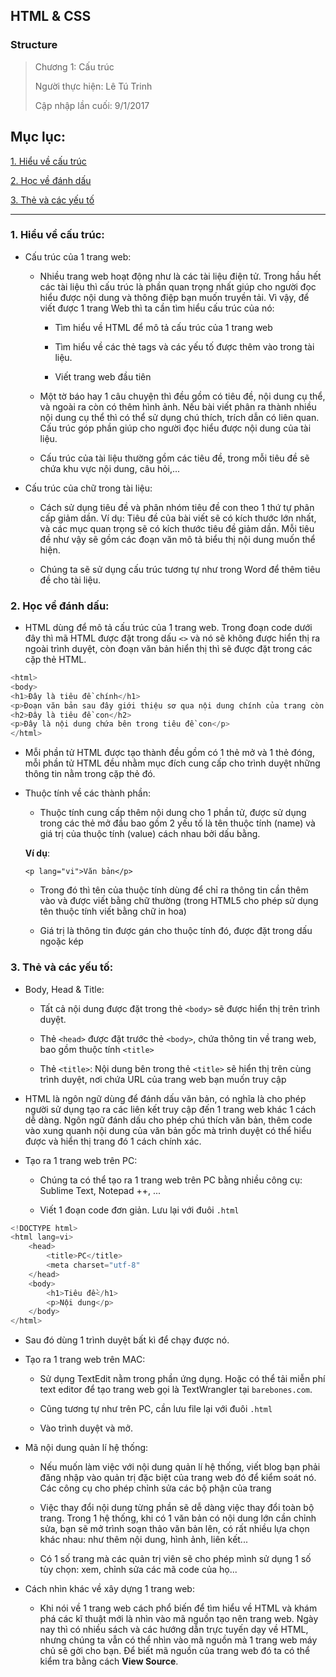 ## HTML & CSS
### Structure

> Chương 1: Cấu trúc
>
> Người thực hiện: Lê Tú Trinh
>
> Cập nhập lần cuối: 9/1/2017

## Mục lục:

[1. Hiểu về cấu trúc](#1)

[2. Học về đánh dấu](#2)

[3. Thẻ và các yếu tố](#3)

***

<a name="1"></a>
### 1. Hiểu về cấu trúc:

- Cấu trúc của 1 trang web:

	+ Nhiều trang web hoạt động như là các tài liệu điện tử. Trong hầu hết các tài liệu thì cấu trúc là phần quan trọng nhất giúp cho người đọc hiểu được nội dung và thông điệp bạn muốn truyền tải. Vì vậy, để viết được 1 trang Web thì ta cần tìm hiểu cấu trúc của nó:

		+ Tìm hiểu về HTML để mô tả cấu trúc của 1 trang web

		+ Tìm hiểu về các thẻ tags và các yếu tố được thêm vào trong tài liệu.

		+ Viết trang web đầu tiên

	- Một tờ báo hay 1 câu chuyện thì đều gồm có tiêu đề, nội dung cụ thể, và ngoài ra còn có thêm hình ảnh. Nếu bài viết phân ra thành nhiều nội dung cụ thể thì có thể sử dụng chú thích, trích dẫn có liên quan. Cấu trúc góp phần giúp cho người đọc hiểu được nội dung của tài liệu.

	- Cấu trúc của tài liệu thường gồm các tiêu đề, trong mỗi tiêu đề sẽ chứa khu vực nội dung, câu hỏi,...

- Cấu trúc của chữ trong tài liệu:

	+ Cách sử dụng tiêu đề và phân nhóm tiêu đề con theo 1 thứ tự phân cấp giảm dần. Ví dụ: Tiêu đề của bài viết sẽ có kích thước lớn nhất, và các mục quan trọng sẽ có kích thước tiêu đề giảm dần. Mỗi tiêu đề như vậy sẽ gồm các đoạn văn mô tả biểu thị nội dung muốn thể hiện.

	+ Chúng ta sẽ sử dụng cấu trúc tương tự như trong Word để thêm tiêu đề cho tài liệu.

<a name="2"></a>
### 2. Học về đánh dấu:

- HTML dùng để mô tả cấu trúc của 1 trang web. Trong đoạn code dưới đây thì mã HTML được đặt trong dấu `<>` và nó sẽ không được hiển thị ra ngoài trình duyệt, còn đoạn văn bản hiển thị thì sẽ được đặt trong các cặp thẻ HTML.

```javascript
<html>
<body>
<h1>Đây là tiêu đề chính</h1>
<p>Đoạn văn bản sau đây giới thiệu sơ qua nội dung chính của trang còn nội dung chi tiết sẽ thể hiện trong các tiêu đề con<p>
<h2>Đây là tiêu đề con</h2>
<p>Đây là nội dung chứa bên trong tiêu đề con</p>
</html>
```

- Mỗi phần tử HTML được tạo thành đều gồm có 1 thẻ mở và 1 thẻ đóng, mỗi phần tử HTML đều nhằm mục đích cung cấp cho trình duyệt những thông tin nằm trong cặp thẻ đó.

- Thuộc tính về các thành phần: 

	+ Thuộc tính cung cấp thêm nội dung cho 1 phần tử, được sử dụng trong các thẻ mở đầu bao gồm 2 yếu tố là tên thuộc tính (name) và giá trị của thuộc tính (value) cách nhau bởi dấu bằng.

	**Ví dụ**:

	`<p lang="vi">Văn bản</p>`

	+ Trong đó thì tên của thuộc tính dùng để chỉ ra thông tin cần thêm vào và được viết bằng chữ thường (trong HTML5 cho phép sử dụng tên thuộc tính viết bằng chữ in hoa)

	+ Giá trị là thông tin được gán cho thuộc tính đó, được đặt trong dấu ngoặc kép 

<a name="3"></a>
### 3. Thẻ và các yếu tố:

- Body, Head & Title:

	+ Tất cả nội dung được đặt trong thẻ `<body>` sẽ được hiển thị trên trình duyệt.

	+ Thẻ `<head>` được đặt trước thẻ `<body>`, chứa thông tin về trang web, bao gồm thuộc tính `<title>`

	+ Thẻ `<title>`: Nội dung bên trong thẻ `<title>` sẽ hiển thị trên cùng trình duyệt, nơi chứa URL của trang web bạn muốn truy cập

- HTML là ngôn ngữ dùng để đánh dấu văn bản, có nghĩa là cho phép người sử dụng tạo ra các liên kết truy cập đến 1 trang web khác 1 cách dễ dàng. Ngôn ngữ đánh dấu cho phép chú thích văn bản, thêm code vào xung quanh nội dung của văn bản gốc mà trình duyệt có thể hiểu được và hiển thị trang đó 1 cách chính xác.

- Tạo ra 1 trang web trên PC:

	+ Chúng ta có thể tạo ra 1 trang web trên PC bằng nhiều công cụ: Sublime Text, Notepad ++, ...

	+ Viết 1 đoạn code đơn giản. Lưu lại với đuôi `.html`

```javascript
<!DOCTYPE html>
<html lang=vi>
	<head>
		<title>PC</title>
		<meta charset="utf-8"
	</head>
	<body>
		<h1>Tiêu đề</h1>
		<p>Nội dung</p>
	</body>
</html>
```

- Sau đó dùng 1 trình duyệt bất kì để chạy được nó.

- Tạo ra 1 trang web trên MAC:

	+ Sử dụng TextEdit nằm trong phần ứng dụng. Hoặc có thể tải miễn phí text editor để tạo trang web gọi là TextWrangler tại `barebones.com`.

	+ Cũng tương tự như trên PC, cần lưu file lại với đuôi `.html`

	+ Vào trình duyệt và mở.

- Mã nội dung quản lí hệ thống:

	+ Nếu muốn làm việc với nội dung quản lí hệ thống, viết blog bạn phải đăng nhập vào quản trị đặc biệt của trang web đó để kiểm soát nó. Các công cụ cho phép chỉnh sửa các bộ phận của trang

	+ Việc thay đổi nội dung từng phần sẽ dễ dàng việc thay đổi toàn bộ trang. Trong 1 hệ thống, khi có 1 văn bản có nội dung lớn cần chỉnh sửa, bạn sẽ mở trình soạn thảo văn bản lên, có rất nhiều lựa chọn khác nhau: như thêm nội dung, hình ảnh, liên kết...

	+ Có 1 số trang mà các quản trị viên sẽ cho phép mình sử dụng 1 số tùy chọn: xem, chỉnh sửa các mã code của họ...

- Cách nhìn khác về xây dựng 1 trang web:

	+ Khi nói về 1 trang web cách phổ biến để tìm hiểu về HTML và khám phá các kĩ thuật mới là nhìn vào mã nguồn tạo nên trang web. Ngày nay thì có nhiều sách và các hướng dẫn trực tuyến dạy về HTML, nhưng chúng ta vẫn có thể nhìn vào mã nguồn mà 1 trang web máy chủ sẽ gởi cho bạn. Để biết mã nguồn của trang web đó ta có thể kiểm tra bằng cách **View Source**.

